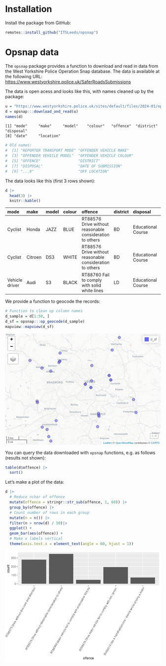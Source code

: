 

# Installation

Install the package from GitHub:

``` r
remotes::install_github("ITSLeeds/opsnap")
```

# Opsnap data

The `opsnap` package provides a function to download and read in data
from the West Yorkshire Police Operation Snap database. The data is
available at the following URL:
https://www.westyorkshire.police.uk/SaferRoadsSubmissions

The data is open acess and looks like this, with names cleaned up by the
package:

``` r
u = "https://www.westyorkshire.police.uk/sites/default/files/2024-01/operation_snap_oct-dec_2023_0.xlsx"
d = opsnap:::download_and_read(u)
names(d)
```

    [1] "mode"     "make"     "model"    "colour"   "offence"  "district" "disposal"
    [8] "date"     "location"

``` r
# Old names:
#  [1] "REPORTER TRANSPORT MODE" "OFFENDER VEHICLE MAKE"  
#  [3] "OFFENDER VEHICLE MODEL"  "OFFENDER VEHICLE COLOUR"
#  [5] "OFFENCE"                 "DISTRICT"               
#  [7] "DISPOSAL"                "DATE OF SUBMISSION"     
#  [9] "...9"                    "OFF LOCATION"
```

The data looks like this (first 3 rows shown):

``` r
d |>
  head(3) |>
  knitr::kable()
```

| mode           | make    | model | colour | offence                                                  | district | disposal           | date       | location                         |
|:---------------|:--------|:------|:-------|:---------------------------------------------------------|:---------|:-------------------|:-----------|:---------------------------------|
| Cyclist        | Honda   | JAZZ  | BLUE   | RT88576 Drive without reasonable consideration to others | BD       | Educational Course | 2023-10-01 | A650 SIR FRED HOYLE WAY, BINGLEY |
| Cyclist        | Citroen | DS3   | WHITE  | RT88576 Drive without reasonable consideration to others | BD       | Educational Course | 2023-10-01 | DALTON BANK ROAD, HUDDERSFIELD   |
| Vehicle driver | Audi    | S3    | BLACK  | RT88760 Fail to comply with solid white lines            | LD       | Educational Course | 2023-10-01 | A1 North Wetherby, Leeds         |

We provide a function to geocode the records:

``` r
# Function to clean up column names
d_sample = d[1:50, ]
d_sf = opsnap:::op_geocode(d_sample)
mapview::mapview(d_sf)
```

![](README_files/figure-commonmark/unnamed-chunk-6-1.png)

You can query the data downloaded with `opsnap` functions, e.g. as
follows (results not shown):

``` r
table(d$offence) |>
  sort()
```

Let’s make a plot of the data:

``` r
d |>
  # Reduce nchar of offence
  mutate(offence = stringr::str_sub(offence, 1, 60)) |>
  group_by(offence) |>
  # Count number of rows in each group
  mutate(n = n()) |>
  filter(n > nrow(d) / 50)|>
  ggplot() +
  geom_bar(aes(offence)) +
  # Make x labels vertical
  theme(axis.text.x = element_text(angle = 60, hjust = 1))
```

![](README_files/figure-commonmark/unnamed-chunk-8-1.png)
